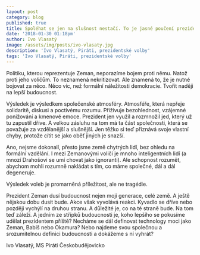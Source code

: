 ```yaml
---
layout: post
category: blog
published: true
title: Spoléhat se jen na slušnost nestačí. To je jasné poučení prezidentské volby.
date: '2018-01-30 01:18pm'
author: Ivo Vlasatý
image: /assets/img/posts/ivo-vlasaty.jpg
description: 'Ivo Vlasatý, Piráti, prezidentské volby'
tags: 'Ivo Vlasatý, Piráti, prezidentské volby'
---
```

Politiku, kterou reprezentuje Zeman, neporazíme bojem proti němu. Natož proti jeho voličům. To neznamená nekritizovat. Ale znamená to, že je nutné bojovat za něco. Něco víc, než formální náležitosti demokracie. Tvořit naději na lepší budoucnost.

Výsledek je výsledkem společenské atmosféry. Atmosféře, která nepřeje solidaritě, diskusi a poctivému rozumu. Přiživuje bezohlednost, vzájemné ponižování a kmenové emoce. Prezident jen využil a rozmnožil jed, který už tu zapustil dříve. A velkou zásluhu na tom má ta část společnosti, která se považuje za vzdělanější a slušnější. Jen těžko si teď přiznává svoje vlastní chyby, protože cítit se jako oběť jiných je snazší.

Ano, nejsme dokonalí, přesto jsme země chytrých lidí, bez ohledu na formální vzdělání. I mezi Zemanovými voliči je mnoho inteligentních lidí (a mnozí Drahošovi se umí chovat jako ignoranti). Ale schopnost rozumět, abychom mohli rozumně nakládat s tím, co máme společné, dál a dál degeneruje.

Výsledek voleb je promarněná příležitost, ale ne tragédie.

Prezident Zeman dusí budoucnost nejen mojí generace, celé země. A ještě nějakou dobu dusit bude. Akce však vyvolává reakci. Kyvadlo se dříve nebo později vychýlí na druhou stranu. A důležité je, co na té straně bude. Na tom teď záleží. A jedním ze střípků budoucnosti je, koho lepšího se pokusíme udělat prezidentem příště? Necháme se dál definovat technology moci jako Zeman, Babiš nebo Okamura? Nebo najdeme svou společnou a srozumitelnou definici budoucnosti a dokážeme s ní vyhrát?

Ivo Vlasatý, MS Piráti Českobudějovicko
